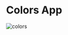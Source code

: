 # Colors App
![colors](https://user-images.githubusercontent.com/86461976/150666955-4713a643-ffa2-41f5-88fe-c39fe89a7f16.png)
